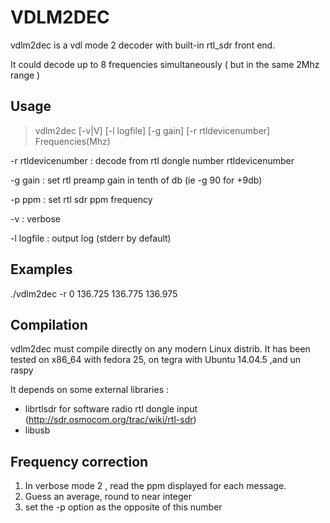 # VDLM2DEC
vdlm2dec is a vdl mode 2 decoder with built-in rtl_sdr front end.

It could decode up to 8 frequencies simultaneously ( but in the same 2Mhz range )

## Usage
> vdlm2dec  [-v|V] [-l logfile]  [-g gain] [-r rtldevicenumber]  Frequencies(Mhz)

 -r rtldevicenumber :	decode from rtl dongle number rtldevicenumber
 
 -g gain :		set rtl preamp gain in tenth of db (ie -g 90 for +9db)

 -p ppm :		set rtl sdr ppm frequency 

 -v :			verbose
 
 -l logfile :		output log (stderr by default)

## Examples

./vdlm2dec -r 0 136.725 136.775 136.975 

## Compilation
vdlm2dec must compile directly on any modern Linux distrib.
It has been tested on x86_64 with fedora 25, on tegra with Ubuntu 14.04.5 ,and un raspy

It depends on some external libraries :
 * librtlsdr for software radio rtl dongle input (http://sdr.osmocom.org/trac/wiki/rtl-sdr)
 * libusb

## Frequency correction
 1) In verbose mode 2 , read the ppm displayed for each message.
 2) Guess an average, round to near integer
 3) set the -p option as the opposite of this number

